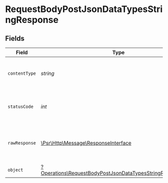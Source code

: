 # RequestBodyPostJsonDataTypesStringResponse


## Fields

| Field                                                                                                                                   | Type                                                                                                                                    | Required                                                                                                                                | Description                                                                                                                             |
| --------------------------------------------------------------------------------------------------------------------------------------- | --------------------------------------------------------------------------------------------------------------------------------------- | --------------------------------------------------------------------------------------------------------------------------------------- | --------------------------------------------------------------------------------------------------------------------------------------- |
| `contentType`                                                                                                                           | *string*                                                                                                                                | :heavy_check_mark:                                                                                                                      | HTTP response content type for this operation                                                                                           |
| `statusCode`                                                                                                                            | *int*                                                                                                                                   | :heavy_check_mark:                                                                                                                      | HTTP response status code for this operation                                                                                            |
| `rawResponse`                                                                                                                           | [\Psr\Http\Message\ResponseInterface](https://www.php-fig.org/psr/psr-7/#33-psrhttpmessageresponseinterface)                            | :heavy_check_mark:                                                                                                                      | Raw HTTP response; suitable for custom response parsing                                                                                 |
| `object`                                                                                                                                | [?Operations\RequestBodyPostJsonDataTypesStringResponseBody](../../Models/Operations/RequestBodyPostJsonDataTypesStringResponseBody.md) | :heavy_minus_sign:                                                                                                                      | OK                                                                                                                                      |